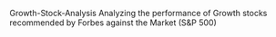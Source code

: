 Growth-Stock-Analysis
Analyzing the performance of Growth stocks recommended by Forbes against the Market (S&P 500)
